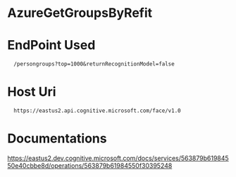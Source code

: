 # AzureGetGroupsByRefit


# EndPoint Used
      /persongroups?top=1000&returnRecognitionModel=false

# Host Uri
      https://eastus2.api.cognitive.microsoft.com/face/v1.0
      
      
# Documentations 

https://eastus2.dev.cognitive.microsoft.com/docs/services/563879b61984550e40cbbe8d/operations/563879b61984550f30395248
